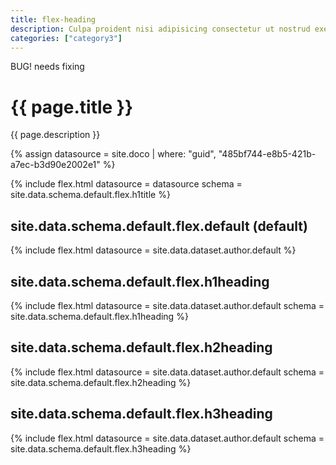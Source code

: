 ```yaml
---
title: flex-heading
description: Culpa proident nisi adipisicing consectetur ut nostrud exercitation do reprehenderit fugiat irure dolore ut irure. Eu consectetur duis est laboris culpa commodo anim ut tempor nulla. Laboris ex et proident exercitation.
categories: ["category3"]
---
```

<!-- v1.2.135 pages/includes/flex-title.md-->
BUG! needs fixing

# {{ page.title }}

{{ page.description }}

{% assign datasource = site.doco | where: "guid", "485bf744-e8b5-421b-a7ec-b3d90e2002e1" %}

{% include flex.html datasource = datasource
                     schema = site.data.schema.default.flex.h1title %}

## site.data.schema.default.flex.default (default)

{% include flex.html datasource = site.data.dataset.author.default %}

## site.data.schema.default.flex.h1heading

{% include flex.html datasource = site.data.dataset.author.default
                       schema = site.data.schema.default.flex.h1heading %}

## site.data.schema.default.flex.h2heading

{% include flex.html datasource = site.data.dataset.author.default
                     schema = site.data.schema.default.flex.h2heading %}

## site.data.schema.default.flex.h3heading

{% include flex.html datasource = site.data.dataset.author.default
                       schema = site.data.schema.default.flex.h3heading %}
